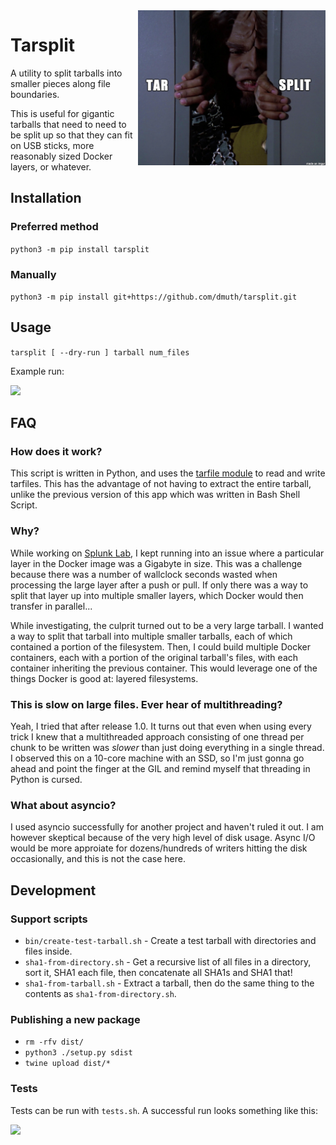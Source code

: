 <img src="./img/tarsplit.png" width="300" align="right" />

# Tarsplit

A utility to split tarballs into smaller pieces along file boundaries.

This is useful for gigantic tarballs that need to need to be split up so that they can fit on USB sticks, more reasonably sized Docker layers, or whatever.



## Installation


### Preferred method

```python3 -m pip install tarsplit```


### Manually

```python3 -m pip install git+https://github.com/dmuth/tarsplit.git```


## Usage

`tarsplit [ --dry-run ] tarball num_files`

Example run:

<img src="./img/tarsplit-run.png" />


## FAQ

### How does it work?

This script is written in Python, and uses the <a href="https://docs.python.org/3/library/tarfile.html">tarfile module</a> 
to read and write tarfiles.  This has the advantage of not having to extract the entire tarball,
unlike the previous version of this app which was written in Bash Shell Script.


### Why?

While working on <a href="https://github.com/dmuth/splunk-lab">Splunk Lab</a>, I kept running into
an issue where a particular layer in the Docker image was a Gigabyte in size.  This was a challenge because
there was a number of wallclock seconds wasted when processing the large layer after a push or pull.  If 
only there was a way to split that layer up into multiple smaller layers, which Docker would then 
transfer in parallel...

While investigating, the culprit turned out to be a very large tarball.  I wanted a way to split that
tarball into multiple smaller tarballs, each of which contained a portion of the filesystem.  Then, I could
build multiple Docker containers, each with a portion of the original tarball's files, with each container
inheriting the previous container.  This would leverage one of the things Docker is good at: layered filesystems.


### This is slow on large files.  Ever hear of multithreading?

Yeah, I tried that after release 1.0.  It turns out that even when using every trick I knew that
a multithreaded approach consisting of one thread per chunk to be written was *slower* than just
doing everything in a single thread.  I observed this on a 10-core machine with an SSD, so I'm
just gonna go ahead and point the finger at the GIL and remind myself that threading in Python is cursed.


### What about asyncio?

I used asyncio successfully for another project and haven't ruled it out.  I am however skeptical because of the
very high level of disk usage.  Async I/O would be more approiate for dozens/hundreds of writers hitting
the disk occasionally, and this is not the case here.


## Development

### Support scripts

- `bin/create-test-tarball.sh` - Create a test tarball with directories and files inside.
- `sha1-from-directory.sh` - Get a recursive list of all files in a directory, sort it, SHA1 each file, then concatenate all SHA1s and SHA1 that!
- `sha1-from-tarball.sh` - Extract a tarball, then do the same thing to the contents as `sha1-from-directory.sh`.


### Publishing a new package

- `rm -rfv dist/`
- `python3 ./setup.py sdist`
- `twine upload dist/*`


### Tests

Tests can be run with `tests.sh`.  A successful run looks something like this:

<img src="./img/tests.png" />



